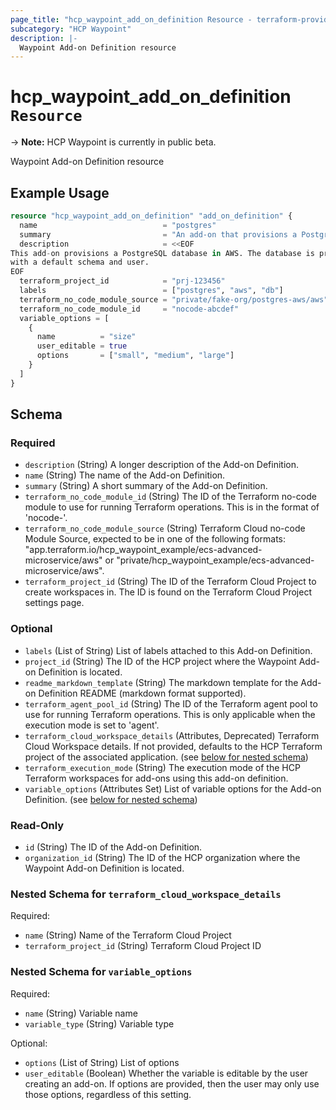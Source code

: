 ```yaml
---
page_title: "hcp_waypoint_add_on_definition Resource - terraform-provider-hcp"
subcategory: "HCP Waypoint"
description: |-
  Waypoint Add-on Definition resource
---
```


# hcp_waypoint_add_on_definition `Resource`

-> **Note:** HCP Waypoint is currently in public beta.

Waypoint Add-on Definition resource

## Example Usage

```terraform
resource "hcp_waypoint_add_on_definition" "add_on_definition" {
  name                            = "postgres"
  summary                         = "An add-on that provisions a PostgreSQL database."
  description                     = <<EOF
This add-on provisions a PostgreSQL database in AWS. The database is provisioned
with a default schema and user.
EOF
  terraform_project_id            = "prj-123456"
  labels                          = ["postgres", "aws", "db"]
  terraform_no_code_module_source = "private/fake-org/postgres-aws/aws"
  terraform_no_code_module_id     = "nocode-abcdef"
  variable_options = [
    {
      name          = "size"
      user_editable = true
      options       = ["small", "medium", "large"]
    }
  ]
}
```

<!-- schema generated by tfplugindocs -->
## Schema

### Required

- `description` (String) A longer description of the Add-on Definition.
- `name` (String) The name of the Add-on Definition.
- `summary` (String) A short summary of the Add-on Definition.
- `terraform_no_code_module_id` (String) The ID of the Terraform no-code module to use for running Terraform operations. This is in the format of 'nocode-<ID>'.
- `terraform_no_code_module_source` (String) Terraform Cloud no-code Module Source, expected to be in one of the following formats: "app.terraform.io/hcp_waypoint_example/ecs-advanced-microservice/aws" or "private/hcp_waypoint_example/ecs-advanced-microservice/aws".
- `terraform_project_id` (String) The ID of the Terraform Cloud Project to create workspaces in. The ID is found on the Terraform Cloud Project settings page.

### Optional

- `labels` (List of String) List of labels attached to this Add-on Definition.
- `project_id` (String) The ID of the HCP project where the Waypoint Add-on Definition is located.
- `readme_markdown_template` (String) The markdown template for the Add-on Definition README (markdown format supported).
- `terraform_agent_pool_id` (String) The ID of the Terraform agent pool to use for running Terraform operations. This is only applicable when the execution mode is set to 'agent'.
- `terraform_cloud_workspace_details` (Attributes, Deprecated) Terraform Cloud Workspace details. If not provided, defaults to the HCP Terraform project of the associated application. (see [below for nested schema](#nestedatt--terraform_cloud_workspace_details))
- `terraform_execution_mode` (String) The execution mode of the HCP Terraform workspaces for add-ons using this add-on definition.
- `variable_options` (Attributes Set) List of variable options for the Add-on Definition. (see [below for nested schema](#nestedatt--variable_options))

### Read-Only

- `id` (String) The ID of the Add-on Definition.
- `organization_id` (String) The ID of the HCP organization where the Waypoint Add-on Definition is located.

<a id="nestedatt--terraform_cloud_workspace_details"></a>
### Nested Schema for `terraform_cloud_workspace_details`

Required:

- `name` (String) Name of the Terraform Cloud Project
- `terraform_project_id` (String) Terraform Cloud Project ID


<a id="nestedatt--variable_options"></a>
### Nested Schema for `variable_options`

Required:

- `name` (String) Variable name
- `variable_type` (String) Variable type

Optional:

- `options` (List of String) List of options
- `user_editable` (Boolean) Whether the variable is editable by the user creating an add-on. If options are provided, then the user may only use those options, regardless of this setting.
